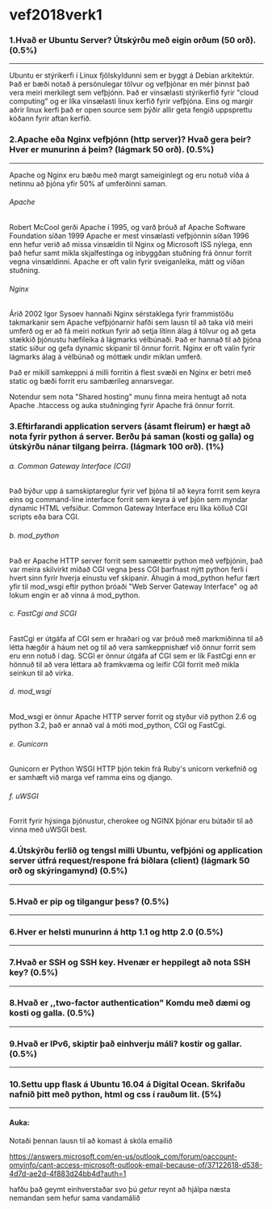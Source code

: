 # vef2018verk1

### 1.Hvað er Ubuntu Server? Útskýrðu með eigin orðum (50 orð). (0.5%)
---------
Ubuntu er stýrikerfi í Linux fjölskyldunni sem er byggt á Debian arkitektúr.
Það er bæði notað á persónulegar tölvur og vefþjónar en mér þinnst það vera meiri merkilegt sem vefþjónn.
Það er vinsælasti stýrikerfið fyrir "cloud computing" og er líka vinsælasti linux kerfið fyrir vefþjóna.
Eins og margir aðrir linux kerfi það er open source sem þýðir allir geta fengið uppsprettu kóðann fyrir aftan kerfið.
### 2.Apache eða Nginx vefþjónn (http server)? Hvað gera þeir? Hver er munurinn á þeim? (lágmark 50 orð). (0.5%)
---------
Apache og Nginx eru bæðu með margt sameiginlegt og eru notuð víða á netinnu að þjóna yfir 50% af umferðinni saman.
###### Apache
Robert McCool gerði Apache í 1995, og varð þróuð af Apache Software Foundation síðan 1999
Apache er mest vinsælasti vefþjónnin síðan 1996 enn hefur verið að missa vinsældin til Nginx og Microsoft ISS nýlega, enn það hefur samt mikla skjalfestinga og inbyggðan stuðning frá önnur forrit vegna vinsældinni.
Apache er oft valin fyrir sveiganleika, mátt og víðan stuðning.

###### Nginx
Árið 2002 Igor Sysoev hannaði Nginx sérstaklega fyrir frammistöðu takmarkanir sem Apache vefþjónarnir hafði sem lausn til að taka við meiri umferð og er að fá meiri notkun fyrir að setja lítinn álag á tölvur og að geta stækkið þjónustu hæfileika á lágmarks vélbúnaði.
Það er hannað til að þjóna static síður og gefa dynamic skipanir til önnur forrit.
Nginx er oft valin fyrir lágmarks álag á vélbúnað og móttæk undir miklan umferð.

Það er mikill samkeppni á milli forritin á flest svæði en Nginx er betri með static og bæði forrit eru sambærileg annarsvegar.

Notendur sem nota "Shared hosting" munu finna meira hentugt að nota Apache .htaccess og auka stuðninging fyrir Apache frá önnur forrit.

### 3.Eftirfarandi application servers (ásamt fleirum) er hægt að nota fyrir python á server. Berðu þá saman (kosti og galla) og útskýrðu nánar tilgang þeirra. (lágmark 100 orð). (1%)
###### a. Common Gateway Interface (CGI)
Það býður upp á samskiptareglur fyrir vef þjóna til að keyra forrit sem keyra eins og command-line interface forrit sem keyra á vef þjón sem myndar dynamic HTML vefsíður. Common Gateway Interface eru líka kölluð CGI scripts eða bara CGI.
###### b. mod_python
Það er Apache HTTP server forrit sem samæettir python með vefþjónin, það var meira skilvirkt miðað CGI vegna þess CGI þarfnast nýtt python ferli í hvert sinn fyrir hverja einustu vef skipanir.
Áhugin á mod_python hefur fært yfir til mod_wsgi eftir python þróaði "Web Server Gateway Interface" og að lokum engin er að vinna á mod_python.
###### c. FastCgi and SCGI
FastCgi er útgáfa af CGI sem er hraðari og var þróuð með markmiðinna til að létta hægðir á háum net og til að vera samkeppnishæf við önnur forrit sem eru enn notuð í dag.
SCGI er önnur útgáfa af CGI sem er lík FastCgi enn er hönnuð til að vera léttara að framkvæma og leifir CGI forrit með mikla seinkun til að virka.
###### d. mod_wsgi
Mod_wsgi er önnur Apache HTTP server forrit og styður við python 2.6 og python 3.2, það er annað val á móti mod_python, CGI og FastCgi.
###### e. Gunicorn
Gunicorn er Python WSGI HTTP þjón tekin frá Ruby's unicorn verkefnið og er samhæft við marga vef ramma eins og django.
###### f. uWSGI
Forrit fyrir hýsinga þjónustur, cherokee og NGINX þjónar eru bútaðir til að vinna með uWSGI best.

### 4.Útskýrðu ferlið og tengsl milli Ubuntu, vefþjóni og application server útfrá request/respone frá biðlara (client) (lágmark 50 orð og skýringamynd) (0.5%)
---------

### 5.Hvað er pip og tilgangur þess? (0.5%)
---------

### 6.Hver er helsti munurinn á http 1.1 og http 2.0 (0.5%)
---------

### 7.Hvað er SSH og SSH key. Hvenær er heppilegt að nota SSH key? (0.5%)
---------

### 8.Hvað er ,,two-factor authentication" Komdu með dæmi og kosti og galla. (0.5%)
---------

### 9.Hvað er IPv6, skiptir það einhverju máli? kostir og gallar. (0.5%)
---------

### 10.Settu upp flask á Ubuntu 16.04 á Digital Ocean. Skrifaðu nafnið þitt með python, html og css í rauðum lit. (5%)
---------

#### Auka:
Notaði þennan lausn til að komast á skóla emailið

https://answers.microsoft.com/en-us/outlook_com/forum/oaccount-omyinfo/cant-access-microsoft-outlook-email-because-of/37122618-d538-4d7d-ae2d-4f883d24bb4d?auth=1

hafðu það geymt einhverstaðar svo þú *getur* reynt að hjálpa næsta nemandan sem hefur sama vandamálið
